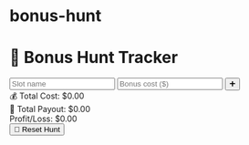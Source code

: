 # bonus-hunt
<!DOCTYPE html>
<html lang="en">
<head>
  <meta charset="UTF-8" />
  <meta name="viewport" content="width=device-width, initial-scale=1.0" />
  <title>Bonus Hunt Tracker</title>
  <link href="https://cdn.jsdelivr.net/npm/tailwindcss@2.2.19/dist/tailwind.min.css" rel="stylesheet">
  <script src="https://unpkg.com/lucide@latest"></script>
</head>
<body class="bg-gradient-to-br from-black via-gray-900 to-black text-white min-h-screen p-6">
  <div class="max-w-xl mx-auto">
    <h1 class="text-3xl font-bold text-center mb-6">🎰 Bonus Hunt Tracker</h1>
    <div class="flex gap-2 mb-4">
      <input id="slotName" type="text" placeholder="Slot name" class="flex-1 px-3 py-2 rounded bg-gray-800 border border-gray-700" />
      <input id="bonusCost" type="number" placeholder="Bonus cost ($)" class="w-32 px-3 py-2 rounded bg-gray-800 border border-gray-700" />
      <button onclick="addGame()" class="px-4 py-2 bg-green-600 rounded">➕</button>
    </div>
    <div id="gameList" class="space-y-4"></div>
    <div class="mt-6 p-4 rounded-xl bg-gray-900 shadow-lg">
      <div class="text-lg">💰 Total Cost: $<span id="totalCost">0.00</span></div>
      <div class="text-lg">🎉 Total Payout: $<span id="totalPayout">0.00</span></div>
      <div class="text-lg font-bold" id="profitStatus">Profit/Loss: $0.00</div>
      <button onclick="resetHunt()" class="mt-4 w-full bg-red-600 px-4 py-2 rounded">🔁 Reset Hunt</button>
    </div>
  </div>

  <script>
    let games = JSON.parse(localStorage.getItem("bonusHuntGames")) || [];

    function saveGames() {
      localStorage.setItem("bonusHuntGames", JSON.stringify(games));
      renderGames();
    }

    function addGame() {
      const name = document.getElementById("slotName").value.trim();
      const cost = parseFloat(document.getElementById("bonusCost").value);
      if (!name || isNaN(cost)) return;
      games.push({ id: Date.now(), name, cost, collected: false, payout: null });
      document.getElementById("slotName").value = "";
      document.getElementById("bonusCost").value = "";
      saveGames();
    }

    function deleteGame(id) {
      games = games.filter(g => g.id !== id);
      saveGames();
    }

    function updateGame(id, key, value) {
      games = games.map(g => g.id === id ? { ...g, [key]: value } : g);
      saveGames();
    }

    function resetHunt() {
      games = [];
      saveGames();
    }

    function renderGames() {
      const list = document.getElementById("gameList");
      list.innerHTML = "";
      let totalCost = 0;
      let totalPayout = 0;

      games.forEach(game => {
        totalCost += game.cost;
        totalPayout += game.payout || 0;

        const div = document.createElement("div");
        div.className = "bg-gray-800 p-4 rounded";
        div.innerHTML = `
          <div class="flex justify-between items-center mb-2">
            <strong>${game.name}</strong>
            <button onclick="deleteGame(${game.id})" class="text-red-500">🗑️</button>
          </div>
          <div class="text-sm text-gray-300">Cost: $${game.cost.toFixed(2)}</div>
          <div class="flex gap-2 mt-2 items-center">
            <label class="flex items-center gap-1">
              <input type="checkbox" onchange="updateGame(${game.id}, 'collected', this.checked)" ${game.collected ? 'checked' : ''} /> Collected
            </label>
            <input type="number" placeholder="Payout ($)" value="${game.payout ?? ''}" onchange="updateGame(${game.id}, 'payout', parseFloat(this.value) || 0)" class="flex-1 px-2 py-1 bg-gray-700 rounded" />
          </div>
        `;
        list.appendChild(div);
      });

      document.getElementById("totalCost").textContent = totalCost.toFixed(2);
      document.getElementById("totalPayout").textContent = totalPayout.toFixed(2);

      const profit = totalPayout - totalCost;
      const profitEl = document.getElementById("profitStatus");
      profitEl.textContent = `${profit >= 0 ? "Profit" : "Loss"}: $${profit.toFixed(2)}`;
      profitEl.className = `text-lg font-bold ${profit >= 0 ? "text-green-400" : "text-red-500"}`;
    }

    renderGames();
  </script>
</body>
</html>
